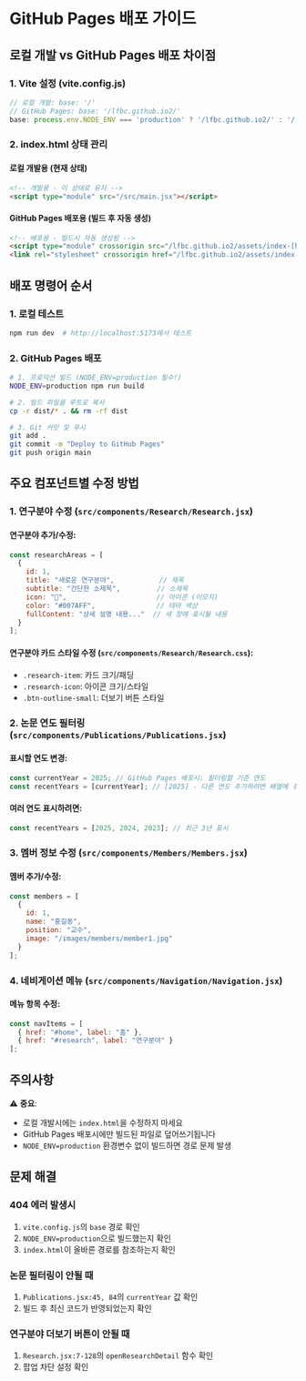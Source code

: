 # GitHub Pages 배포 가이드

## 로컬 개발 vs GitHub Pages 배포 차이점

### 1. Vite 설정 (vite.config.js)
```javascript
// 로컬 개발: base: '/'
// GitHub Pages: base: '/lfbc.github.io2/'
base: process.env.NODE_ENV === 'production' ? '/lfbc.github.io2/' : '/',
```

### 2. index.html 상태 관리

#### 로컬 개발용 (현재 상태)
```html
<!-- 개발용 - 이 상태로 유지 -->
<script type="module" src="/src/main.jsx"></script>
```

#### GitHub Pages 배포용 (빌드 후 자동 생성)
```html
<!-- 배포용 - 빌드시 자동 생성됨 -->
<script type="module" crossorigin src="/lfbc.github.io2/assets/index-[hash].js"></script>
<link rel="stylesheet" crossorigin href="/lfbc.github.io2/assets/index-[hash].css">
```

## 배포 명령어 순서

### 1. 로컬 테스트
```bash
npm run dev  # http://localhost:5173에서 테스트
```

### 2. GitHub Pages 배포
```bash
# 1. 프로덕션 빌드 (NODE_ENV=production 필수!)
NODE_ENV=production npm run build

# 2. 빌드 파일을 루트로 복사
cp -r dist/* . && rm -rf dist

# 3. Git 커밋 및 푸시
git add .
git commit -m "Deploy to GitHub Pages"
git push origin main
```

## 주요 컴포넌트별 수정 방법

### 1. 연구분야 수정 (`src/components/Research/Research.jsx`)
#### 연구분야 추가/수정:
```javascript
const researchAreas = [
  {
    id: 1,
    title: "새로운 연구분야",           // 제목
    subtitle: "간단한 소제목",         // 소제목
    icon: "🧪",                      // 아이콘 (이모지)
    color: "#007AFF",               // 테마 색상
    fullContent: "상세 설명 내용..."  // 새 창에 표시될 내용
  }
];
```

#### 연구분야 카드 스타일 수정 (`src/components/Research/Research.css`):
- `.research-item`: 카드 크기/패딩
- `.research-icon`: 아이콘 크기/스타일  
- `.btn-outline-small`: 더보기 버튼 스타일

### 2. 논문 연도 필터링 (`src/components/Publications/Publications.jsx`)
#### 표시할 연도 변경:
```javascript
const currentYear = 2025; // GitHub Pages 배포시: 필터링할 기준 연도
const recentYears = [currentYear]; // [2025] - 다른 연도 추가하려면 배열에 추가
```

#### 여러 연도 표시하려면:
```javascript
const recentYears = [2025, 2024, 2023]; // 최근 3년 표시
```

### 3. 멤버 정보 수정 (`src/components/Members/Members.jsx`)
#### 멤버 추가/수정:
```javascript
const members = [
  {
    id: 1,
    name: "홍길동",
    position: "교수",
    image: "/images/members/member1.jpg"
  }
];
```

### 4. 네비게이션 메뉴 (`src/components/Navigation/Navigation.jsx`)
#### 메뉴 항목 수정:
```javascript
const navItems = [
  { href: "#home", label: "홈" },
  { href: "#research", label: "연구분야" }
];
```

## 주의사항

⚠️ **중요**: 
- 로컬 개발시에는 `index.html`을 수정하지 마세요
- GitHub Pages 배포시에만 빌드된 파일로 덮어쓰기됩니다
- `NODE_ENV=production` 환경변수 없이 빌드하면 경로 문제 발생

## 문제 해결

### 404 에러 발생시
1. `vite.config.js`의 `base` 경로 확인
2. `NODE_ENV=production`으로 빌드했는지 확인
3. `index.html`이 올바른 경로를 참조하는지 확인

### 논문 필터링이 안될 때
1. `Publications.jsx:45, 84`의 `currentYear` 값 확인
2. 빌드 후 최신 코드가 반영되었는지 확인

### 연구분야 더보기 버튼이 안될 때
1. `Research.jsx:7-128`의 `openResearchDetail` 함수 확인
2. 팝업 차단 설정 확인